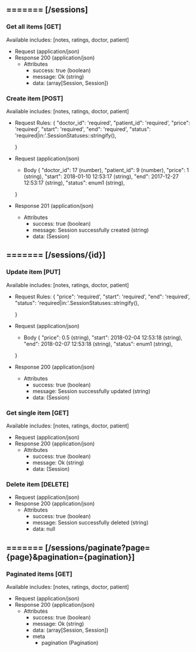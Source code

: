 ## ======= [/sessions]

### Get all items [GET]
Available includes: [notes, ratings, doctor, patient]
+ Request (application/json)
    <!-- include(request/header.md) -->
+ Response 200 (application/json)
    + Attributes         
        + success: true (boolean)
        + message: Ok (string)
        + data: (array[Session, Session])

<!-- include(response/401.md) -->
<!-- include(response/500.md) -->
### Create item [POST]
Available includes: [notes, ratings, doctor, patient]
+ Request Rules:
    {
        "doctor_id": 'required',
        "patient_id": 'required',
        "price": 'required',
        "start": 'required',
        "end": 'required',
        "status": 'required|in:'.SessionStatuses::stringify(),

    }
+ Request (application/json)
    <!-- include(request/header.md) -->
    + Body
    {
            "doctor_id": 17 (number),
            "patient_id": 9 (number),
            "price": 1 (string),
            "start": 2018-01-10 12:53:17 (string),
            "end": 2017-12-27 12:53:17 (string),
            "status": enum1 (string),

    }
+ Response 201 (application/json)
    + Attributes         
        + success: true (boolean)
        + message: Session successfully created (string)
        + data: (Session)

<!-- include(response/401.md) -->
<!-- include(response/422.md) -->
<!-- include(response/500.md) -->

## ======= [/sessions/{id}]
### Update item [PUT]
Available includes: [notes, ratings, doctor, patient]
<!-- include(parameters/id.md) -->
+ Request Rules:
    {
        "price": 'required',
        "start": 'required',
        "end": 'required',
        "status": 'required|in:'.SessionStatuses::stringify(),

    }
+ Request (application/json)
    <!-- include(request/header.md) -->
    + Body
    {
            "price": 0.5 (string),
            "start": 2018-02-04 12:53:18 (string),
            "end": 2018-02-07 12:53:18 (string),
            "status": enum1 (string),

    }
+ Response 200 (application/json)
    + Attributes         
        + success: true (boolean)
        + message: Session successfully updated (string)
        + data: (Session)

<!-- include(response/401.md) -->
<!-- include(response/404.md) -->
<!-- include(response/422.md) -->
<!-- include(response/500.md) -->
### Get single item [GET]
Available includes: [notes, ratings, doctor, patient]
<!-- include(parameters/id.md) -->
+ Request (application/json)
    <!-- include(request/header.md) -->
+ Response 200 (application/json)
    + Attributes         
        + success: true (boolean)
        + message: Ok (string)
        + data: (Session)

<!-- include(response/401.md) -->
<!-- include(response/404.md) -->
<!-- include(response/500.md) -->
### Delete item [DELETE]
<!-- include(parameters/id.md) -->
+ Request (application/json)
    <!-- include(request/header.md) -->    
+ Response 200 (application/json)
    + Attributes         
        + success: true (boolean)
        + message: Session successfully deleted (string)
        + data: null

<!-- include(response/401.md) -->
<!-- include(response/404.md) -->
<!-- include(response/500.md) -->

## ======= [/sessions/paginate?page={page}&pagination={pagination}]
### Paginated items [GET]
Available includes: [notes, ratings, doctor, patient]
<!-- include(parameters/pagination.md) -->
+ Request (application/json)
    <!-- include(request/header.md) -->
+ Response 200 (application/json)
    + Attributes         
        + success: true (boolean)
        + message: Ok (string)
        + data: (array[Session, Session])
        + meta
            + pagination (Pagination)

<!-- include(response/401.md) -->
<!-- include(response/500.md) -->


